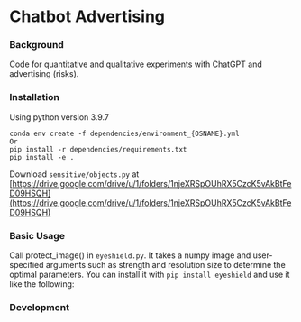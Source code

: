 # Chatbot Advertising

### Background

Code for quantitative and qualitative experiments with ChatGPT and advertising (risks).

### Installation
Using python version 3.9.7
```
conda env create -f dependencies/environment_{OSNAME}.yml
Or
pip install -r dependencies/requirements.txt
pip install -e .
```

Download `sensitive/objects.py` at [https://drive.google.com/drive/u/1/folders/1njeXRSpOUhRX5CzcK5vAkBtFeD09HSQH](https://drive.google.com/drive/u/1/folders/1njeXRSpOUhRX5CzcK5vAkBtFeD09HSQH)

### Basic Usage

Call protect_image() in `eyeshield.py`. It takes a numpy image and user-specified arguments such as strength and resolution size to determine the optimal parameters. You can install it with `pip install eyeshield` and use it like the following:

### Development
```

```

